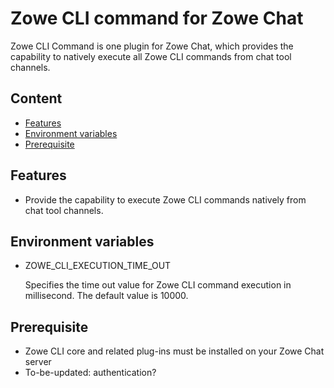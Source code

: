 # Zowe CLI command for Zowe Chat

Zowe CLI Command is one plugin for Zowe Chat, which provides the capability to natively execute all Zowe CLI commands from chat tool channels.

## Content
  - [Features](#features)
  - [Environment variables](#environment-variables)
  - [Prerequisite](#prerequisite)

## Features
* Provide the capability to execute Zowe CLI commands natively from chat tool channels.

## Environment variables
* ZOWE_CLI_EXECUTION_TIME_OUT

  Specifies the time out value for Zowe CLI command execution in millisecond. The default value is 10000.

## Prerequisite
* Zowe CLI core and related plug-ins must be installed on your Zowe Chat server
* To-be-updated: authentication?

